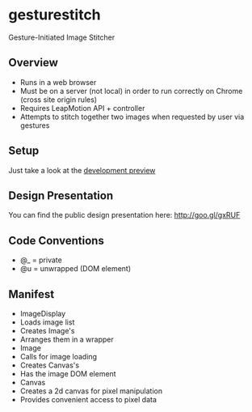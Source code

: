 gesturestitch
=============

Gesture-Initiated Image Stitcher


Overview
--------
- Runs in a web browser
- Must be on a server (not local) in order to run correctly on Chrome (cross site origin rules)
- Requires LeapMotion API + controller
- Attempts to stitch together two images when requested by user via gestures

Setup
-----
Just take a look at the [development preview](http://seantater.is-a-linux-user.org/gesturestitch)

Design Presentation
-------------------
You can find the public design presentation here:
http://goo.gl/gxRUF

Code Conventions
----------------
- @_ = private
- @u = unwrapped (DOM element)

Manifest
--------
- ImageDisplay
 - Loads image list
 - Creates Image's
 - Arranges them in a wrapper
- Image
 - Calls for image loading
 - Creates Canvas's
 - Has the image DOM element
- Canvas
 - Creates a 2d canvas for pixel manipulation
 - Provides convenient access to pixel data


